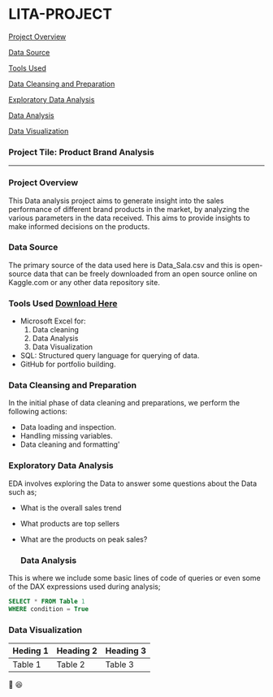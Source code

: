 # LITA-PROJECT

[Project Overview](#project-overview)

[Data Source](#data-source)

[Tools Used](#tools-used)

[Data Cleansing and Preparation](#data-cleaning-and-preparation)

[Exploratory Data Analysis](#exploratory-data-analysis)

[Data Analysis](#data-analysis)

[Data Visualization](#data-visualization)




### Project Tile: Product Brand Analysis
---

### Project Overview
This Data analysis project aims to generate insight into the sales performance of different brand products in the market, by analyzing the various parameters in the data received.
This aims to provide insights to make informed decisions on the products.

### Data Source
The primary source of the data used here is Data_Sala.csv and this is open-source data that can be freely downloaded from an open source online on Kaggle.com or any other data repository site.

### Tools Used [Download Here](https://www.microsoft.com)
- Microsoft Excel for:
  1. Data cleaning
  2. Data Analysis
  3. Data Visualization
- SQL: Structured query language for querying of data.
- GitHub for portfolio building.

### Data Cleansing and Preparation
In the initial phase of data cleaning and preparations, we perform the following actions:
- Data loading and inspection.
- Handling missing variables.
- Data cleaning and formatting'

### Exploratory Data Analysis
EDA involves exploring the Data to answer some questions about the Data such as;
- What is the overall sales trend
- What products are top sellers
-  What are the products on peak sales?

    ### Data Analysis
This is where we include some basic lines of code of queries or even some of the DAX expressions used during analysis;
```SQL
SELECT * FROM Table 1
WHERE condition = True
```

### Data Visualization
|Heding 1 |Heading 2 |Heading 3|
|---------|----------|---------|
|Table 1  | Table 2  | Table 3 |

🕺 😆

